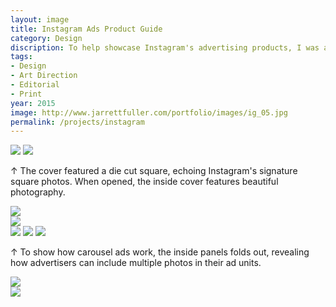 ```yaml
---
layout: image
title: Instagram Ads Product Guide
category: Design
discription: To help showcase Instagram's advertising products, I was asked to design a printed product guide that would be delivered to top agencies and clients to highlight video, photo, and carousel ads. The final piece aligns with Instagram's premium branding efforts with heavy paper and special die cuts and foldouts.
tags:
- Design
- Art Direction
- Editorial
- Print
year: 2015
image: http://www.jarrettfuller.com/portfolio/images/ig_05.jpg
permalink: /projects/instagram
---
```


<img src="http://www.jarrettfuller.com/portfolio/images/ig_01.jpg">
<img src="http://www.jarrettfuller.com/portfolio/images/ig_02.jpg">
<div class="images-right"><P>&uarr; The cover featured a die cut square, echoing Instagram's signature square photos. When opened, the inside cover features beautiful photography.</p></div>
<section class="clear"></section>

<div class="images-left"><img src="http://www.jarrettfuller.com/portfolio/images/ig_03.jpg"></div>
<div class="images-right"><img src="http://www.jarrettfuller.com/portfolio/images/ig_04.jpg"></div>

<img src="http://www.jarrettfuller.com/portfolio/images/ig_05.jpg">
<img src="http://www.jarrettfuller.com/portfolio/images/ig_06.jpg">
<img src="http://www.jarrettfuller.com/portfolio/images/ig_07.jpg">
<div class="images-right"><P>&uarr; To show how carousel ads work, the inside panels folds out, revealing how advertisers can include multiple photos in their ad units.</p></div>
<section class="clear"></section>

<div class="images-left">
<img src="http://www.jarrettfuller.com/portfolio/images/ig_09.jpg"></div>
<div class="images-right">
<img src="http://www.jarrettfuller.com/portfolio/images/ig_08.jpg"></div>

